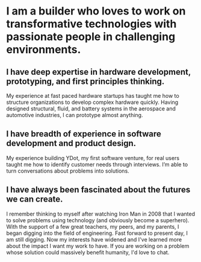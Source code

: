 # I am a builder who loves to work on transformative technologies with passionate people in challenging environments.

## I have deep expertise in hardware development, prototyping, and first principles thinking.
My experience at fast paced hardware startups has taught me how to structure organizations to develop complex hardware quickly. Having designed structural, fluid, and battery systems in the aerospace and automotive industries, I can prototype almost anything. 

## I have breadth of experience in software development and product design.
My experience building YDot, my first software venture, for real users taught me how to identify customer needs through interviews. I’m able to turn conversations about problems into solutions.

## I have always been fascinated about the futures we can create. 
I remember thinking to myself after watching Iron Man in 2008 that I wanted to solve problems using technology (and obviously become a superhero). With the support of a few great teachers, my peers, and my parents, I began digging into the field of engineering. Fast forward to present day, I am still digging. Now my interests have widened and I've learned more about the impact I want my work to have. If you are working on a problem whose solution could massively benefit humanity, I'd love to chat. 
